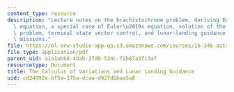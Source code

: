 ```yaml
---
content_type: resource
description: "Lecture notes on the brachistochrone problem, deriving Euler\u2019s\
  \ equation, a special case of Euler\u2019s equation, solution of the brachistochrone\
  \ problem, terminal state vector control, and lunar-landing guidance for Apollo\
  \ missions."
file: https://ol-ocw-studio-app-qa.s3.amazonaws.com/courses/16-346-astrodynamics-fall-2008/cd24992ebf5a375adcaad927dbbaa5a8_lec_31.pdf
file_type: application/pdf
parent_uid: a1a1abb8-4dab-27d9-534c-f2b87a3fc3af
resourcetype: Document
title: The Calculus of Variations and Lunar Landing Guidance
uid: cd24992e-bf5a-375a-dcaa-d927dbbaa5a8
---
```

